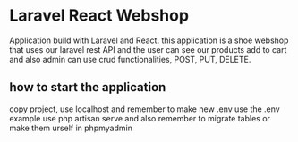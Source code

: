 # Laravel React Webshop 
Application build with Laravel and React.
this application is a shoe webshop that uses our laravel rest API and the user can see our products add to cart and also admin can use crud functionalities, POST, PUT, DELETE.


> 

## how to start the application
copy project, use localhost and remember to make new .env use the .env example 
use php artisan serve and also remember to migrate tables or make them urself in phpmyadmin


